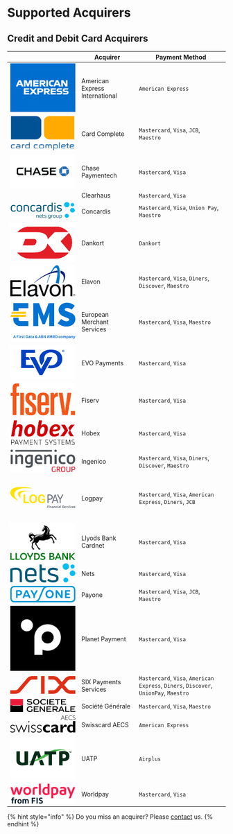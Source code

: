 # Supported Acquirers

## Credit and Debit Card Acquirers

<table><thead><tr><th width="150"> </th><th>Acquirer</th><th>Payment Method</th></tr></thead><tbody><tr><td><img src="../../.gitbook/assets/am_amex_06-700x525.jpg" alt="" data-size="line">         </td><td>American Express International</td><td><code>American Express</code></td></tr><tr><td><img src="../../.gitbook/assets/card complete_.svg" alt="" data-size="line"> </td><td>Card Complete</td><td><code>Mastercard</code>, <code>Visa</code>, <code>JCB</code>, <code>Maestro</code></td></tr><tr><td><img src="../../.gitbook/assets/chase.jpg" alt="" data-size="line"> </td><td>Chase Paymentech</td><td><code>Mastercard</code>, <code>Visa</code></td></tr><tr><td><img src="../../.gitbook/assets/2023-04-04 10_36_47-clearhaus-600x383.jpg (600×383).png" alt="" data-size="line"></td><td>Clearhaus</td><td><code>Mastercard</code>, <code>Visa</code></td></tr><tr><td><img src="../../.gitbook/assets/Concardis_logo.svg.png" alt="" data-size="line"> </td><td>Concardis</td><td><code>Mastercard</code>, <code>Visa</code>, <code>Union Pay</code>, <code>Maestro</code></td></tr><tr><td><img src="../../.gitbook/assets/Dankort.png" alt="" data-size="line"> </td><td>Dankort</td><td><code>Dankort</code></td></tr><tr><td><img src="../../.gitbook/assets/elavon.svg" alt="" data-size="line"> </td><td>Elavon</td><td><code>Mastercard</code>, <code>Visa</code>, <code>Diners</code>,  <code>Discover</code>, <code>Maestro</code></td></tr><tr><td><img src="../../.gitbook/assets/European-Merchant-Services-EMS-logo.png" alt="" data-size="line"> </td><td>European Merchant Services</td><td><code>Mastercard</code>, <code>Visa</code>, <code>Maestro</code></td></tr><tr><td><img src="../../.gitbook/assets/EVO_Only_Blue.jpg" alt="" data-size="line"> </td><td>EVO Payments</td><td><code>Mastercard</code>, <code>Visa</code></td></tr><tr><td><img src="../../.gitbook/assets/Fiserv_Logo.svg" alt="" data-size="line"> </td><td>Fiserv</td><td><code>Mastercard</code>, <code>Visa</code></td></tr><tr><td><img src="../../.gitbook/assets/hobex_logo_3.png" alt="" data-size="line"> </td><td>Hobex</td><td><code>Mastercard</code>, <code>Visa</code></td></tr><tr><td><img src="../../.gitbook/assets/Ingenicogroup_logo14.svg" alt="" data-size="line"> </td><td>Ingenico</td><td><code>Mastercard</code>, <code>Visa</code>, <code>Diners</code>,  <code>Discover</code>, <code>Maestro</code></td></tr><tr><td><img src="../../.gitbook/assets/LOGPAY_Financial_4c.jpg.l.jpg" alt="" data-size="line"> </td><td>Logpay</td><td><code>Mastercard</code>, <code>Visa</code>, <code>American Express</code>,  <code>Diners</code>, <code>JCB</code></td></tr><tr><td><img src="../../.gitbook/assets/2018_lloydsbank.png" alt="" data-size="line"> </td><td>Llyods Bank Cardnet</td><td><code>Mastercard</code>, <code>Visa</code></td></tr><tr><td><img src="../../.gitbook/assets/Nets_Logo_Pos_RGB.jpg" alt="" data-size="line"> </td><td>Nets</td><td><code>Mastercard</code>, <code>Visa</code></td></tr><tr><td><img src="../../.gitbook/assets/PAYONE_Logo_Blue_sRGB.svg" alt="" data-size="line"> </td><td>Payone</td><td><code>Mastercard</code>, <code>Visa</code>, <code>JCB</code>, <code>Maestro</code></td></tr><tr><td><img src="../../.gitbook/assets/1656676978254.jfif" alt="" data-size="line"></td><td>Planet Payment</td><td><code>Mastercard</code>, <code>Visa</code></td></tr><tr><td><img src="../../.gitbook/assets/six.png" alt="" data-size="line"> </td><td> SIX Payments Services</td><td><code>Mastercard</code>, <code>Visa</code>, <code>American Express</code>,  <code>Diners</code>,  <code>Discover</code>, <code>UnionPay</code>, <code>Maestro</code></td></tr><tr><td><img src="../../.gitbook/assets/2560px-Société_Générale.svg.png" alt="" data-size="line"> </td><td>Société Générale</td><td><code>Mastercard</code>, <code>Visa</code>, <code>Maestro</code></td></tr><tr><td><img src="../../.gitbook/assets/swisscard.svg" alt="" data-size="line"> </td><td>Swisscard AECS</td><td><code>American Express</code></td></tr><tr><td><img src="../../.gitbook/assets/uatp.svg" alt="" data-size="line"> </td><td>UATP</td><td><code>Airplus</code></td></tr><tr><td><img src="../../.gitbook/assets/Worldpay from FIS Logo Red High Resolution JPG.jpg" alt="" data-size="line"> </td><td>Worldpay</td><td><code>Mastercard</code>, <code>Visa</code></td></tr></tbody></table>

{% hint style="info" %}
Do you miss an acquirer? Please [contact](../../help/contact.md) us.&#x20;
{% endhint %}
